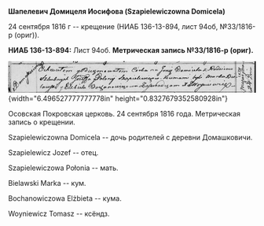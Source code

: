 **Шапелевич Домицеля Иосифова (Szapielewiczowna Domicela)**

24 сентября 1816 г -- крещение (НИАБ 136-13-894, лист 94об, №33/1816-р
(ориг)).

**НИАБ 136-13-894:** Лист 94об. **Метрическая запись №33/1816-р
(ориг).**

![](./media/e19e2064d94f9c42444a81d5c8447c863f321cde.png){width="6.496527777777778in"
height="0.8327679352580928in"}

Осовская Покровская церковь. 24 сентября 1816 года. Метрическая запись о
крещении.

Szapielewiczowna Domicela -- дочь родителей с деревни Домашковичи.

Szapielewicz Jozef -- отец.

Szapielewiczowa Połonia -- мать.

Bielawski Marka -- кум.

Bochanowiczowa Elżbieta -- кума.

Woyniewicz Tomasz -- ксёндз.
